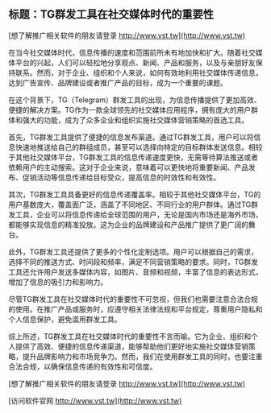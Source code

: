 ## **标题：TG群发工具在社交媒体时代的重要性**

[想了解推广相关软件的朋友请登录 http://www.vst.tw](http://www.vst.tw)

在当今社交媒体时代，信息传播的速度和范围前所未有地加快和扩大。随着社交媒体平台的兴起，人们可以轻松地分享观点、新闻、产品和服务，以及与亲朋好友保持联系。然而，对于企业、组织和个人来说，如何有效地利用社交媒体传递信息，达到广告宣传、品牌建设或者推广产品的目标，成为一个重要的课题。

在这个背景下，TG（Telegram）群发工具的出现，为信息传播提供了更加高效、便捷的解决方案。TG作为一款全球领先的社交媒体应用程序，拥有庞大的用户群体和强大的功能，成为了众多企业和组织实施社交媒体营销策略的首选工具。

首先，TG群发工具提供了便捷的信息发布渠道。通过TG群发工具，用户可以将信息快速地推送给自己的群组成员，甚至可以选择向特定的目标群体发送信息。相较于其他社交媒体平台，TG群发工具的信息传递速度更快，无需等待算法推送或者依赖用户的主动搜索。这对于企业来说，意味着可以更快地将重要新闻、产品发布、促销活动等信息传递给目标受众，提高信息的时效性和有效性。

其次，TG群发工具具备更好的信息传递覆盖率。相较于其他社交媒体平台，TG的用户基数庞大，覆盖面广泛，涵盖了不同地区、不同行业的用户群体。通过TG群发工具，企业可以将信息传递给全球范围的用户，无论是国内市场还是海外市场，都能够实现信息的精准投放。这为企业的品牌建设和产品推广提供了更广阔的舞台。

此外，TG群发工具还提供了更多的个性化定制选项。用户可以根据自己的需求，选择不同的推送方式、时间段和频率，满足不同营销策略的要求。同时，TG群发工具还允许用户发送多媒体内容，如图片、音频和视频，丰富了信息的表达形式，增加了信息的吸引力和影响力。

尽管TG群发工具在社交媒体时代的重要性不可忽视，但我们也需要注意合法合规的使用。在推广产品或服务时，应遵守相关法律法规和平台规定，尊重用户隐私和个人信息保护，避免滥用群发工具。

综上所述，TG群发工具在社交媒体时代的重要性不言而喻。它为企业、组织和个人提供了高效、便捷的信息传递渠道，能够帮助他们更好地实施社交媒体营销策略，提升品牌影响力和市场竞争力。然而，我们在使用群发工具的同时，也要注重合法合规，以确保信息传递的有效性和可信度。

[想了解推广相关软件的朋友请登录 http://www.vst.tw](http://www.vst.tw)


[访问软件官网 http://www.vst.tw](http://www.vst.tw)
